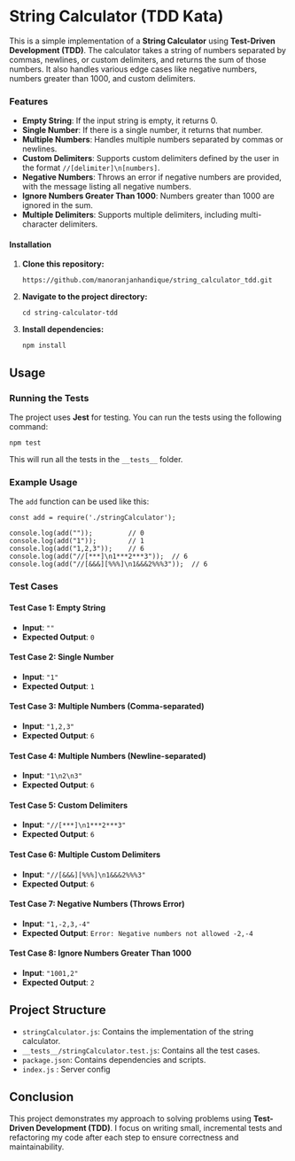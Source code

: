 # String Calculator (TDD Kata)

This is a simple implementation of a **String Calculator** using **Test-Driven Development (TDD)**. The calculator takes a string of numbers separated by commas, newlines, or custom delimiters, and returns the sum of those numbers. It also handles various edge cases like negative numbers, numbers greater than 1000, and custom delimiters.

### Features

-  **Empty String**: If the input string is empty, it returns 0.
- **Single Number**: If there is a single number, it returns that number.
- **Multiple Numbers**: Handles multiple numbers separated by commas or newlines.
- **Custom Delimiters**: Supports custom delimiters defined by the user in the format `//[delimiter]\n[numbers]`.
- **Negative Numbers**: Throws an error if negative numbers are provided, with the message listing all negative numbers.
- **Ignore Numbers Greater Than 1000**: Numbers greater than 1000 are ignored in the sum.
- **Multiple Delimiters**: Supports multiple delimiters, including multi-character delimiters.

#### Installation

1. **Clone this repository:**

   ```
   https://github.com/manoranjanhandique/string_calculator_tdd.git
   ```

2. **Navigate to the project directory:**

   ```
   cd string-calculator-tdd
   ```

3. **Install dependencies:**

   ```
   npm install
   ```

   

## Usage

### Running the Tests

The project uses **Jest** for testing. You can run the tests using the following command:

```
npm test
```

This will run all the tests in the `__tests__` folder.

### Example Usage

The `add` function can be used like this:

```
const add = require('./stringCalculator');

console.log(add(""));         // 0
console.log(add("1"));        // 1
console.log(add("1,2,3"));    // 6
console.log(add("//[***]\n1***2***3"));  // 6
console.log(add("//[&&&][%%%]\n1&&&2%%%3"));  // 6
```

### Test Cases

#### Test Case 1: Empty String

- **Input**: `""`
- **Expected Output**: `0`

#### Test Case 2: Single Number

- **Input**: `"1"`
- **Expected Output**: `1`

#### Test Case 3: Multiple Numbers (Comma-separated)

- **Input**: `"1,2,3"`
- **Expected Output**: `6`

#### Test Case 4: Multiple Numbers (Newline-separated)

- **Input**: `"1\n2\n3"`
- **Expected Output**: `6`

#### Test Case 5: Custom Delimiters

- **Input**: `"//[***]\n1***2***3"`
- **Expected Output**: `6`

#### Test Case 6: Multiple Custom Delimiters

- **Input**: `"//[&&&][%%%]\n1&&&2%%%3"`
- **Expected Output**: `6`

#### Test Case 7: Negative Numbers (Throws Error)

- **Input**: `"1,-2,3,-4"`
- **Expected Output**: `Error: Negative numbers not allowed -2,-4`

#### Test Case 8: Ignore Numbers Greater Than 1000

- **Input**: `"1001,2"`
- **Expected Output**: `2`

## Project Structure

- `stringCalculator.js`: Contains the implementation of the string calculator.
- `__tests__/stringCalculator.test.js`: Contains all the test cases.
- `package.json`: Contains dependencies and scripts.
- `index.js` : Server config

## Conclusion

This project demonstrates my approach to solving problems using **Test-Driven Development (TDD)**. I focus on writing small, incremental tests and refactoring my code after each step to ensure correctness and maintainability.